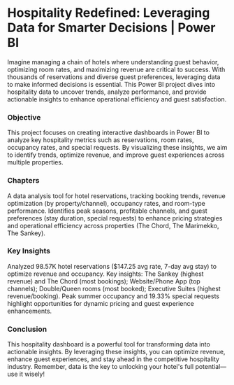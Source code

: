 # Hospitality Redefined: Leveraging Data for Smarter Decisions | Power BI

Imagine managing a chain of hotels where understanding guest behavior, optimizing room rates, and maximizing revenue are critical to success. With thousands of reservations and diverse guest preferences, leveraging data to make informed decisions is essential. This Power BI project dives into hospitality data to uncover trends, analyze performance, and provide actionable insights to enhance operational efficiency and guest satisfaction. 

<h3 class="major">Objective</h3>
This project focuses on creating interactive dashboards in Power BI to analyze key hospitality metrics such as reservations, room rates, occupancy rates, and special requests. By visualizing these insights, we aim to identify trends, optimize revenue, and improve guest experiences across multiple properties. 

<h3 class="major">Chapters</h3>
A data analysis tool for hotel reservations, tracking booking trends, revenue optimization (by property/channel), occupancy rates, and room-type performance. Identifies peak seasons, profitable channels, and guest preferences (stay duration, special requests) to enhance pricing strategies and operational efficiency across properties (The Chord, The Marimekko, The Sankey).

<h3 class="major">Key Insights</h3>
Analyzed 98.57K hotel reservations ($147.25 avg rate, 7-day avg stay) to optimize revenue and occupancy. Key insights: The Sankey (highest revenue) and The Chord (most bookings); Website/Phone App (top channels); Double/Queen rooms (most booked); Executive Suites (highest revenue/booking). Peak summer occupancy and 19.33% special requests highlight opportunities for dynamic pricing and guest experience enhancements.

<h3 class="major">Conclusion</h3>
This hospitality dashboard is a powerful tool for transforming data into actionable insights. By leveraging these insights, you can optimize revenue, enhance guest experiences, and stay ahead in the competitive hospitality industry. Remember, data is the key to unlocking your hotel's full potential—use it wisely! 

